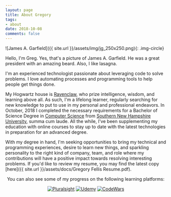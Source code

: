 ```yaml
---
layout: page
title: About Gregory
tags: 
- about
date: 2018-10-08
comments: false
---
```


![James A. Garfield]({{ site.url }}/assets/img/jg_250x250.png){: .img-circle}

Hello, I'm Greg. Yes, that's a picture of James A. Garfield. He was a great president with an amazing beard. Also, I like lasagna.

I'm an experienced technologist passionate about leveraging code to solve problems. I love automating processes and programming tools to help people get things done.

My Hogwartz house is [Ravenclaw](https://www.pottermore.com/collection/all-about-ravenclaw), who prize intelligence, wisdom, and learning above all. As such, I'm a lifelong learner, regularly searching for new knowledge to put to use in my personal and professional endeavors. In October, 2018 I completed the necessary requirements for a Bachelor of Science Degree in [Computer Science](https://www.snhu.edu/online-degrees/bachelors/bs-in-computer-science) from [Southern New Hampshire University](https://www.snhu.edu), summa cum laude. All the while, I've been supplementing my education with online courses to stay up to date with the latest technologies in preparation for an advanced degree.

With my degree in hand, I'm seeking opportunities to bring my technical and programming experiences, desire to learn new things, and sparkling personality to the right kind of company, team, and role where my contributions will have a positive impact towards resolving interesting problems. If you'd like to review my resume, you may find the latest copy [here]({{ site.url }}/assets/docs/Gregory Fellis Resume.pdf).

<center>
You can also see some of my progress on the following learning platforms:
<p>
<a href="https://app.pluralsight.com/profile/gsfellis" target="_blank" class="btn btn-info"><img src="{{ site.url }}/assets/img/social/Pluralsight.png" alt="Pluralsight" title="Pluralsight"></a>
<a href="https://www.udemy.com/user/gregorysfellis/" target="_blank" class="btn btn-info"><img src="{{ site.url }}/assets/img/social/Udemy.png" alt="Udemy" title="Udemy"></a>
<a href="https://www.codewars.com/users/gsfellis" target="_blank" class="btn btn-info"><img src="{{ site.url }}/assets/img/social/CodeWars.png" alt="CodeWars" title="CodeWars"></a>
</p>
</center>
